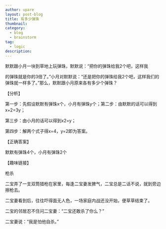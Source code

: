 ```yaml
---
author: upare
layout: post-blog
title: 有多少弹珠
thumbnail:
category:
  - blog
  - brainstorm
tag:
  - logic
description: 
---
```

默默跟小月一块到草地上玩弹珠，默默说：“把你的弹珠给我2个吧，这样我

的弹珠就是你的3倍了。”小月对默默说：“还是把你的弹珠给我2个吧，这样我们的弹珠就一样多了。”那么，默默跟小月原来各有多少个弹珠？

【分析】

第一步：先假设默默有弹珠x个，小月有弹珠y个；第二步：由默默的话可以得到x+2=3y；

第三步：由小月的话可以得到x2=y；

第四步：解两个式子得x=4，y=2即为答案。

【正确答案】

默默有弹珠4个，小月有弹珠2个

【趣味链接】

枪杀

二宝弄了一支双筒猎枪在家里，每逢二宝妻发脾气，二宝总是二话不说，就到旁边擦枪去。

二宝妻看到后，往往吓得面无人色，一场家庭内战还没开始，便草草结束了。

二宝的邻居忍不住问二宝妻：“二宝还敢杀了你么？”

二宝妻说：“我是怕他自杀。”